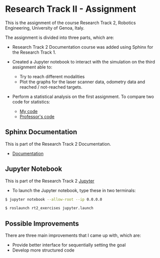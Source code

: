 Research Track II - Assignment
==================================

This is the assignment of the course Research Track 2, Robotics Engineering, University of Genoa, Italy.

The assignment is divided into three parts, which are: 
* Research Track 2 Documentation course was added using Sphinx for the Research Track 1.
* Created a Jupyter notebook to interact with the simulation on the third assignment able to:
   * Try to reach different modalities
   * Plot the graphs for the laser scanner data, odometry data and reached / not-reached targets.
  
* Perform a statistical analysis on the first assignment. To compare two code for statistics: 
   * [My code](https://github.com/BZWayne/rt_exercises/tree/main/robot_simulation_python)
   * [Professor's code](https://github.com/CarmineD8/python_simulator.git)


Sphinx Documentation
-------------------

This is part of the Research Track 2 Documentation.

* [Documentation](file:///Users/bzwayne/Desktop/rt2_exercises/docs/html/index.html)


Jupyter Notebook
-------------------

This is part of the Research Track 2 [Jupyter](https://github.com/BZWayne/rt2_exercises/blob/main/jupyter/final_assignment.ipynb)

* To launch the Jupyter notebook, type these in two terminals:
```bash
$ jupyter notebook --allow-root --ip 0.0.0.0
```
```bash
$ roslaunch rt2_exercises jupyter.launch
```

Possible Improvements
------------------

There are three main improvements that I came up with, which are:

* Provide better interface for sequentially setting the goal
* Develop more structured code 
